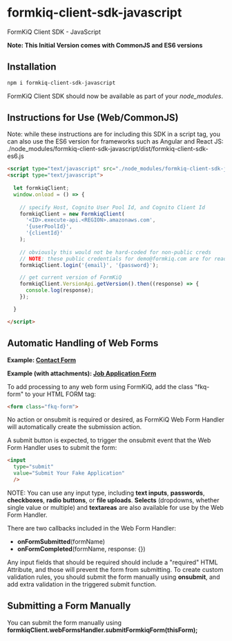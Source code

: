 # formkiq-client-sdk-javascript
FormKiQ Client SDK - JavaScript

**Note: This Initial Version comes with CommonJS and ES6 versions**

## Installation
```sh
npm i formkiq-client-sdk-javascript
```

FormKiQ Client SDK should now be available as part of your *node_modules*.

## Instructions for Use (Web/CommonJS)
Note: while these instructions are for including this SDK in a script tag, you can also use the ES6 version for frameworks such as Angular and React JS: ./node_modules/formkiq-client-sdk-javascript/dist/formkiq-client-sdk-es6.js


```html
<script type="text/javascript" src="./node_modules/formkiq-client-sdk-javascript/dist/web-cjs/formkiq-client-sdk-cjs.js"></script>
<script type="text/javascript">
      
  let formkiqClient;
  window.onload = () => {
    
    // specify Host, Cognito User Pool Id, and Cognito Client Id
    formkiqClient = new FormkiqClient(
      '<ID>.execute-api.<REGION>.amazonaws.com',
      '{userPoolId}',
      '{clientId}'
    );
    
    // obviously this would not be hard-coded for non-public creds
    // NOTE: these public credentials for demo@formkiq.com are for read-only access
    formkiqClient.login('{email}', '{password}');

    // get current version of FormKiQ
    formkiqClient.VersionApi.getVersion().then((response) => {
      console.log(response);
    });

  }

</script>
```

## Automatic Handling of Web Forms

**Example: [Contact Form](https://github.com/formkiq/formkiq-webform-examples-contact)**

**Example (with attachments): [Job Application Form](https://github.com/formkiq/formkiq-webform-examples-jobapplication)**

To add processing to any web form using FormKiQ, add the class "fkq-form" to your HTML FORM tag:

```html
<form class="fkq-form">
```

No action or onsubmit is required or desired, as FormKiQ Web Form Handler will automatically create the submission action.

A submit button is expected, to trigger the onsubmit event that the Web Form Handler uses to submit the form:

```html
<input
  type="submit"
  value="Submit Your Fake Application"
  />
```

NOTE: You can use any input type, including **text inputs**, **passwords**, **checkboxes**, **radio buttons**, or **file uploads**. **Selects** (dropdowns, whether single value or multiple) and **textareas** are also available for use by the Web Form Handler. 

There are two callbacks included in the Web Form Handler:
- **onFormSubmitted**(formName)
- **onFormCompleted**(formName, response: {})

Any input fields that should be required should include a "required" HTML Attribute, and those will prevent the form from submitting. To create custom validation rules, you should submit the form manually using **onsubmit**, and add extra validation in the triggered submit function.

## Submitting a Form Manually

You can submit the form manually using **formkiqClient.webFormsHandler.submitFormkiqForm(thisForm);**
